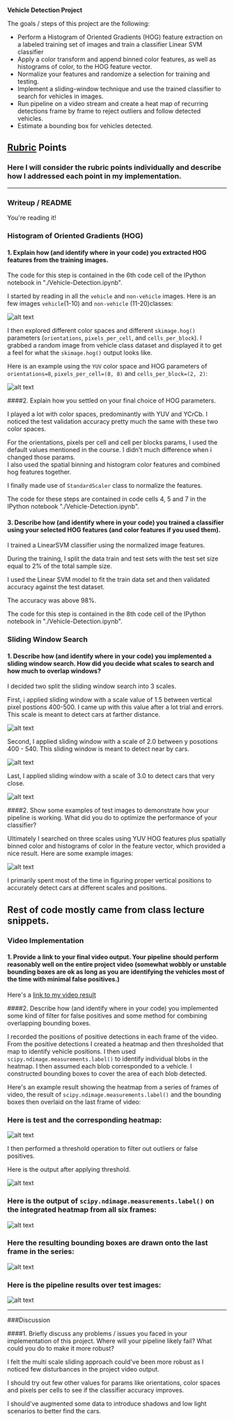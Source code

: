 **Vehicle Detection Project**

The goals / steps of this project are the following:

* Perform a Histogram of Oriented Gradients (HOG) feature extraction on a labeled training set of images and train a classifier Linear SVM classifier
* Apply a color transform and append binned color features, as well as histograms of color, to the HOG feature vector. 
* Normalize your features and randomize a selection for training and testing.
* Implement a sliding-window technique and use the trained classifier to search for vehicles in images.
* Run pipeline on a video stream and create a heat map of recurring detections frame by frame to reject outliers and follow detected vehicles.
* Estimate a bounding box for vehicles detected.

[//]: # (Image References)
[image1]: ./examples/car_not_car.png
[image2]: ./examples/HOG_example.png
[image3]: ./examples/sliding_window_1.5.png
[image4]: ./examples/sliding_window_2.0.png
[image5]: ./examples/sliding_window_3.0.png
[image6]: ./examples/sliding_windows_output.png
[image7]: ./examples/heatmap_output.png
[image8]: ./examples/heatmap_threshold_output.png
[image9]: ./examples/labels_map.png
[image10]: ./examples/bboxes_output.png
[image11]: ./examples/pipeline_output.png

[video1]: ./project_video_output.mp4

## [Rubric](https://review.udacity.com/#!/rubrics/513/view) Points
### Here I will consider the rubric points individually and describe how I addressed each point in my implementation.  

---
### Writeup / README

You're reading it!

### Histogram of Oriented Gradients (HOG)

#### 1. Explain how (and identify where in your code) you extracted HOG features from the training images.

The code for this step is contained in the 6th code cell of the IPython notebook in "./Vehicle-Detection.ipynb".  

I started by reading in all the `vehicle` and `non-vehicle` images.  Here is an few images `vehicle`(1-10) and `non-vehicle` (11-20)classes:

![alt text][image1]

I then explored different color spaces and different `skimage.hog()` parameters (`orientations`, `pixels_per_cell`, and `cells_per_block`).  I grabbed a random image from vehicle class dataset and displayed it to get a feel for what the `skimage.hog()` output looks like.

Here is an example using the `YUV` color space and HOG parameters of `orientations=8`, `pixels_per_cell=(8, 8)` and `cells_per_block=(2, 2)`:

![alt text][image2]

####2. Explain how you settled on your final choice of HOG parameters.

I played a lot with color spaces, predominantly with YUV and YCrCb. I noticed the test validation accuracy pretty much the same with these two color spaces.

For the orientations, pixels per cell and cell per blocks params, I used the default values mentioned in the course. I didn't much difference when i changed those params.  
I also used the spatial binning and histogram color features and combined hog features together.

I finally made use of `StandardScaler` class to normalize the features.

The code for these steps are contained in code cells 4, 5 and 7 in the IPython notebook "./Vehicle-Detection.ipynb".

#### 3. Describe how (and identify where in your code) you trained a classifier using your selected HOG features (and color features if you used them).

I trained a LinearSVM classifier using the normalized image features.

During the training, I split the data train and test sets with the test set size equal to 2% of the total sample size.

I used the Linear SVM model to fit the train data set and then validated accuracy against the test dataset.

The accuracy was above 98%.

The code for this step is contained in the 8th code cell of the IPython notebook in "./Vehicle-Detection.ipynb".  

### Sliding Window Search

#### 1. Describe how (and identify where in your code) you implemented a sliding window search.  How did you decide what scales to search and how much to overlap windows?

I decided two split the sliding window search into 3 scales.

First, i applied sliding window with a scale value of 1.5 between vertical pixel postions 400-500. I came up with this value after a lot trial and errors. This scale is meant to detect cars at farther distance.

![alt text][image3]

Second, I applied sliding window with a scale of 2.0 between y posotions 400 - 540. This sliding window is meant to detect near by cars.

![alt text][image4]

Last, I applied sliding window with a scale of 3.0 to detect cars that very close.

![alt text][image5]

####2. Show some examples of test images to demonstrate how your pipeline is working.  What did you do to optimize the performance of your classifier?

Ultimately I searched on three scales using YUV HOG features plus spatially binned color and histograms of color in the feature vector, which provided a nice result.  Here are some example images:

![alt text][image6]

I primarily spent most of the time in figuring proper vertical positions to accurately detect cars at different scales and positions.

Rest of code mostly came from class lecture snippets.
---

### Video Implementation

#### 1. Provide a link to your final video output.  Your pipeline should perform reasonably well on the entire project video (somewhat wobbly or unstable bounding boxes are ok as long as you are identifying the vehicles most of the time with minimal false positives.)
Here's a [link to my video result](./project_video_output.mp4)


####2. Describe how (and identify where in your code) you implemented some kind of filter for false positives and some method for combining overlapping bounding boxes.

I recorded the positions of positive detections in each frame of the video.  From the positive detections I created a heatmap and then thresholded that map to identify vehicle positions.  I then used `scipy.ndimage.measurements.label()` to identify individual blobs in the heatmap.  I then assumed each blob corresponded to a vehicle.  I constructed bounding boxes to cover the area of each blob detected.  

Here's an example result showing the heatmap from a series of frames of video, the result of `scipy.ndimage.measurements.label()` and the bounding boxes then overlaid on the last frame of video:

### Here is test and the corresponding heatmap:

![alt text][image7]

I then performed a threshold operation to filter out outliers or false positives.

Here is the output after applying threshold.

![alt text][image8]

### Here is the output of `scipy.ndimage.measurements.label()` on the integrated heatmap from all six frames:

![alt text][image9]

### Here the resulting bounding boxes are drawn onto the last frame in the series:

![alt text][image10]

### Here is the pipeline results over test images:

![alt text][image11]

---

###Discussion

####1. Briefly discuss any problems / issues you faced in your implementation of this project.  Where will your pipeline likely fail?  What could you do to make it more robust?

I felt the multi scale sliding approach could've been more robust as I noticed few disturbances in the project video output.

I should try out few other values for params like orientations, color spaces and pixels per cells to see if the classifier accuracy improves.

I should've augmented some data to introduce shadows and low light scenarios to better find the cars.
